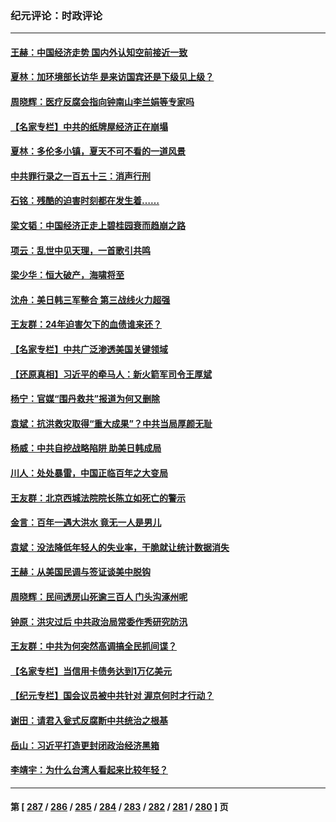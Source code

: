 ### 纪元评论：时政评论
---
#### [王赫：中国经济走势 国内外认知空前接近一致](../../pages/nsc1025/n14058434.md) 
#### [夏林：加环境部长访华 是来访国宾还是下级见上级？](../../pages/nsc1025/n14059009.md) 
#### [周晓辉：医疗反腐会指向钟南山李兰娟等专家吗](../../pages/nsc1025/n14058396.md) 
#### [【名家专栏】中共的纸牌屋经济正在崩塌](../../pages/nsc1025/n14058346.md) 
#### [夏林：多伦多小镇，夏天不可不看的一道风景](../../pages/nsc1025/n14056165.md) 
#### [中共罪行录之一百五十三：消声行刑](../../pages/nsc1025/n14058066.md) 
#### [石铭：残酷的迫害时刻都在发生着……](../../pages/nsc1025/n14058030.md) 
#### [梁文韬：中国经济正走上碧桂园衰而趋崩之路](../../pages/nsc1025/n14058022.md) 
#### [项云：乱世中见天理，一首歌引共鸣](../../pages/nsc1025/n14057968.md) 
#### [梁少华：恒大破产，海啸将至](../../pages/nsc1025/n14057954.md) 
#### [沈舟：美日韩三军整合 第三战线火力超强](../../pages/nsc1025/n14057779.md) 
#### [王友群：24年迫害欠下的血债谁来还？](../../pages/nsc1025/n14057739.md) 
#### [【名家专栏】中共广泛渗透美国关键领域](../../pages/nsc1025/n14057486.md) 
#### [【还原真相】习近平的牵马人：新火箭军司令王厚斌](../../pages/nsc1025/n14057261.md) 
#### [杨宁：官媒“围丹救共”报道为何又删除](../../pages/nsc1025/n14057541.md) 
#### [袁斌：抗洪救灾取得“重大成果”？中共当局厚颜无耻](../../pages/nsc1025/n14057395.md) 
#### [杨威：中共自挖战略陷阱 助美日韩成局](../../pages/nsc1025/n14057265.md) 
#### [川人：处处暴雷，中国正临百年之大变局](../../pages/nsc1025/n14057250.md) 
#### [王友群：北京西城法院院长陈立如死亡的警示](../../pages/nsc1025/n14057225.md) 
#### [金言：百年一遇大洪水 竟无一人是男儿](../../pages/nsc1025/n14057023.md) 
#### [袁斌：没法降低年轻人的失业率，干脆就让统计数据消失](../../pages/nsc1025/n14056795.md) 
#### [王赫：从美国民调与签证谈美中脱钩](../../pages/nsc1025/n14056746.md) 
#### [周晓辉：民间透房山死逾三百人 门头沟涿州呢](../../pages/nsc1025/n14056471.md) 
#### [钟原：洪灾过后 中共政治局常委作秀研究防汛](../../pages/nsc1025/n14056226.md) 
#### [王友群：中共为何突然高调搞全民抓间谍？](../../pages/nsc1025/n14056155.md) 
#### [【名家专栏】当信用卡债务达到1万亿美元](../../pages/nsc1025/n14055879.md) 
#### [【纪元专栏】国会议员被中共针对 渥京何时才行动？](../../pages/nsc1025/n14055343.md) 
#### [谢田：请君入瓮式反腐断中共统治之根基](../../pages/nsc1025/n14055925.md) 
#### [岳山：习近平打造更封闭政治经济黑箱](../../pages/nsc1025/n14055641.md) 
#### [李靖宇：为什么台湾人看起来比较年轻？](../../pages/nsc1025/n14055857.md) 

---
#### 第 [ [287](./287.md) / [286](./286.md) / [285](./285.md) / [284](./284.md) / [283](./283.md) / [282](./282.md) / [281](./281.md) / [280](./280.md) ] 页
